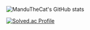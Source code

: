 <div>

![ManduTheCat's GitHub stats](https://github-readme-stats.vercel.app/api?username=ManduTheCat)

[![Solved.ac Profile](http://mazassumnida.wtf/api/generate_badge?boj=krocd)](https://solved.ac/krocd)
</div>

